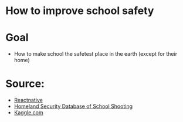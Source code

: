 # How to improve  school safety

# Goal
- How to make school the safetest place in the earth (except for their home)

# Source:
- [Reactnative](https://reactnative.dev/)
- [Homeland Security Database of School Shooting](https://www.chds.us/ssdb/charts-graphs/)
- [Kaggle.com](https://www.kaggle.com/search?q=school+shootings+sortBy%3Adate)